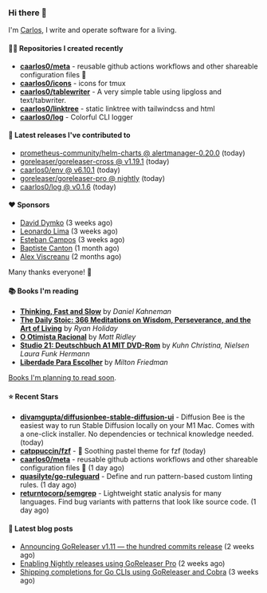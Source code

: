 ### Hi there 👋

I'm [Carlos](https://caarlos0.dev), I write and operate software for a living.

#### 👨‍💻 Repositories I created recently
- **[caarlos0/meta](https://github.com/caarlos0/meta)** - reusable github actions workflows and other shareable configuration files 🫥
- **[caarlos0/icons](https://github.com/caarlos0/icons)** - icons for tmux
- **[caarlos0/tablewriter](https://github.com/caarlos0/tablewriter)** - A very simple table using lipgloss and text/tabwriter.
- **[caarlos0/linktree](https://github.com/caarlos0/linktree)** - static linktree with tailwindcss and html
- **[caarlos0/log](https://github.com/caarlos0/log)** - Colorful CLI logger

#### 🚀 Latest releases I've contributed to


- [prometheus-community/helm-charts @ alertmanager-0.20.0](https://github.com/prometheus-community/helm-charts/releases/tag/alertmanager-0.20.0) (today)
- [goreleaser/goreleaser-cross @ v1.19.1](https://github.com/goreleaser/goreleaser-cross/releases/tag/v1.19.1) (today)
- [caarlos0/env @ v6.10.1](https://github.com/caarlos0/env/releases/tag/v6.10.1) (today)
- [goreleaser/goreleaser-pro @ nightly](https://github.com/goreleaser/goreleaser-pro/releases/tag/nightly) (today)
- [caarlos0/log @ v0.1.6](https://github.com/caarlos0/log/releases/tag/v0.1.6) (today)

#### ❤️ Sponsors
- [David Dymko](https://github.com/ddymko) (3 weeks ago)
- [Leonardo Lima](https://github.com/leozz37) (3 weeks ago)
- [Esteban Campos](https://github.com/stvmachine) (3 weeks ago)
- [Baptiste Canton](https://github.com/batmac) (1 month ago)
- [Alex Viscreanu](https://github.com/aexvir) (2 months ago)

Many thanks everyone! 🙏

#### 📚 Books I'm reading
- **[Thinking, Fast and Slow](https://www.goodreads.com/book/show/13135899-thinking-fast-and-slow)** by _Daniel Kahneman_
- **[The Daily Stoic: 366 Meditations on Wisdom, Perseverance, and the Art of Living](https://www.goodreads.com/book/show/29093292-the-daily-stoic)** by _Ryan Holiday_
- **[O Otimista Racional](https://www.goodreads.com/book/show/32706964-o-otimista-racional)** by _Matt Ridley_
- **[Studio 21: Deutschbuch A1 MIT DVD-Rom](https://www.goodreads.com/book/show/25495148-studio-21)** by _Kuhn Christina, Nielsen Laura Funk Hermann_
- **[Liberdade Para Escolher](https://www.goodreads.com/book/show/17238591-liberdade-para-escolher)** by _Milton Friedman_

[Books I'm planning to read soon](https://www.amazon.com.br/hz/wishlist/ls/EB8P7VS717SV).

#### ⭐ Recent Stars


- **[divamgupta/diffusionbee-stable-diffusion-ui](https://github.com/divamgupta/diffusionbee-stable-diffusion-ui)** - Diffusion Bee is the easiest way to run Stable Diffusion locally on your M1 Mac. Comes with a one-click installer. No dependencies or technical knowledge needed. (today)
- **[catppuccin/fzf](https://github.com/catppuccin/fzf)** - 🧨 Soothing pastel theme for fzf (today)
- **[caarlos0/meta](https://github.com/caarlos0/meta)** - reusable github actions workflows and other shareable configuration files 🫥 (1 day ago)
- **[quasilyte/go-ruleguard](https://github.com/quasilyte/go-ruleguard)** - Define and run pattern-based custom linting rules. (1 day ago)
- **[returntocorp/semgrep](https://github.com/returntocorp/semgrep)** - Lightweight static analysis for many languages. Find bug variants with patterns that look like source code. (1 day ago)

#### 📄 Latest blog posts
- [Announcing GoReleaser v1.11 — the hundred commits release](https://carlosbecker.com/posts/goreleaser-v1.11/) (2 weeks ago)
- [Enabling Nightly releases using GoReleaser Pro](https://carlosbecker.com/posts/goreleaser-nightly/) (2 weeks ago)
- [Shipping completions for Go CLIs using GoReleaser and Cobra](https://carlosbecker.com/posts/golang-completions-cobra/) (3 weeks ago)
